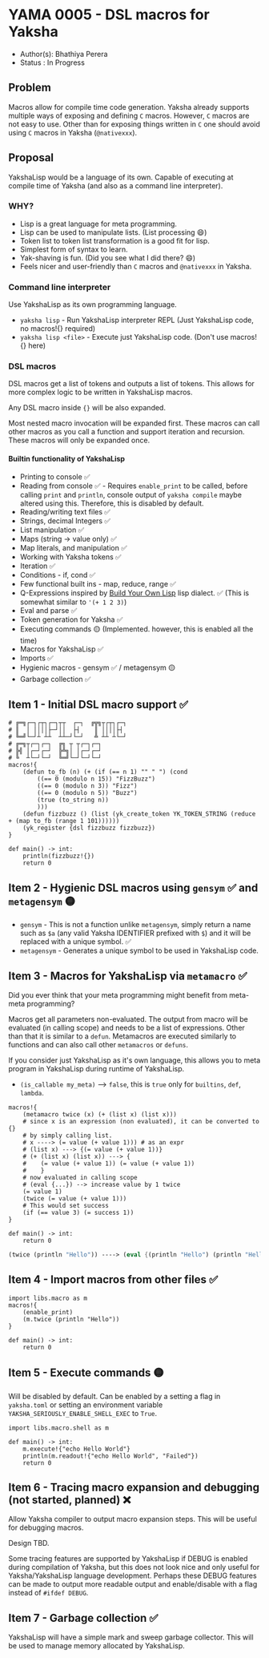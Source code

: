 # YAMA 0005 - DSL macros for Yaksha

- Author(s): Bhathiya Perera
- Status   : In Progress

<!-- different languages for code blocks are used to get maximum syntax matching for free, please ignore -->

## Problem

Macros allow for compile time code generation. Yaksha already supports multiple ways of exposing and defining `C` macros. However, `C` macros are not easy to use. Other than for exposing things written in `C` one should avoid using `C` macros in Yaksha (`@nativexxx`).

## Proposal

YakshaLisp would be a language of its own. Capable of executing at compile time of Yaksha (and also as a command line interpreter).

### WHY?

* Lisp is a great language for meta programming.
* Lisp can be used to manipulate lists. (List processing 😄)
* Token list to token list transformation is a good fit for lisp.
* Simplest form of syntax to learn.
* Yak-shaving is fun. (Did you see what I did there? 😄)
* Feels nicer and user-friendly than `C` macros and `@nativexxx` in Yaksha.

### Command line interpreter

Use YakshaLisp as its own programming language.

* `yaksha lisp` - Run YakshaLisp interpreter REPL (Just YakshaLisp code, no macros!{} required) 
* `yaksha lisp <file>` - Execute just YakshaLisp code. (Don't use macros!{} here)

### DSL macros

DSL macros get a list of tokens and outputs a list of tokens. This allows for more complex logic to be written in YakshaLisp macros.

Any DSL macro inside `{}` will be also expanded. 

Most nested macro invocation will be expanded first. These macros can call other macros as you call a function and support iteration and recursion. These macros will only be expanded once.

#### Builtin functionality of YakshaLisp

* Printing to console ✅
* Reading from console ✅ - Requires `enable_print` to be called, before calling `print` and `println`, console output of `yaksha compile` maybe altered using this. Therefore, this is disabled by default.
* Reading/writing text files ✅
* Strings, decimal Integers ✅
* List manipulation ✅
* Maps (string -> value only) ✅
* Map literals, and manipulation ✅
* Working with Yaksha tokens ✅
* Iteration ✅
* Conditions - if, cond ✅
* Few functional built ins - map, reduce, range ✅
* Q-Expressions inspired by [Build Your Own Lisp](http://www.buildyourownlisp.com/) lisp dialect. ✅ (This is somewhat similar to `'(+ 1 2 3)`)
* Eval and parse ✅
* Token generation for Yaksha ✅
* Executing commands 🟡 (Implemented. however, this is enabled all the time)
* Macros for YakshaLisp ✅
* Imports ✅
* Hygienic macros - gensym ✅ / metagensym 🟡
* Garbage collection ✅

## Item 1 - Initial DSL macro support ✅

```yaksha
# ╔═╗┌─┐┌┬┐┌─┐┬┬  ┌─┐  ╔╦╗┬┌┬┐┌─┐
# ║  │ ││││├─┘││  ├┤    ║ ││││├┤
# ╚═╝└─┘┴ ┴┴  ┴┴─┘└─┘   ╩ ┴┴ ┴└─┘
# ╔═╗┬┌─┐┌─┐  ╔╗ ┬ ┬┌─┐┌─┐
# ╠╣ │┌─┘┌─┘  ╠╩╗│ │┌─┘┌─┘
# ╚  ┴└─┘└─┘  ╚═╝└─┘└─┘└─┘
macros!{
    (defun to_fb (n) (+ (if (== n 1) "" " ") (cond
        ((== 0 (modulo n 15)) "FizzBuzz")
        ((== 0 (modulo n 3)) "Fizz")
        ((== 0 (modulo n 5)) "Buzz")
        (true (to_string n))
        )))
    (defun fizzbuzz () (list (yk_create_token YK_TOKEN_STRING (reduce + (map to_fb (range 1 101))))))
    (yk_register {dsl fizzbuzz fizzbuzz})
}

def main() -> int:
    println(fizzbuzz!{})
    return 0
```

## Item 2 - Hygienic DSL macros using `gensym` ✅ and `metagensym` 🟡

* `gensym` - This is not a function unlike `metagensym`, simply return a name such as `$a` (any valid Yaksha IDENTIFIER prefixed with `$`) and it will be replaced with a unique symbol. ✅
* `metagensym` - Generates a unique symbol to be used in YakshaLisp code.

## Item 3 - Macros for YakshaLisp via `metamacro` ✅

Did you ever think that your meta programming might benefit from meta-meta programming?

Macros get all parameters non-evaluated. The output from macro will be evaluated (in calling scope) and needs to be a list of expressions.
Other than that it is similar to a `defun`. Metamacros are executed similarly to functions and can also call other `metamacros` or `defuns`.

If you consider just YakshaLisp as it's own language, this allows you to meta program in YakshaLisp during runtime of YakshaLisp.

* `(is_callable my_meta)` --> `false`, this is `true` only for `builtins`, `def`, `lambda`.

```yaksha
macros!{
    (metamacro twice (x) (+ (list x) (list x)))
    # since x is an expression (non evaluated), it can be converted to {}
    # by simply calling list. 
    # x ----> (= value (+ value 1))) # as an expr
    # (list x) ---> {(= value (+ value 1))}
    # (+ (list x) (list x)) ---> {
    #    (= value (+ value 1)) (= value (+ value 1))
    #    }
    # now evaluated in calling scope
    # (eval {...}) --> increase value by 1 twice
    (= value 1)
    (twice (= value (+ value 1)))
    # This would set success
    (if (== value 3) (= success 1))
}

def main() -> int:
    return 0
```

```scheme
(twice (println "Hello")) ----> (eval {(println "Hello") (println "Hello")})
```

## Item 4 - Import macros from other files ✅

```yaksha
import libs.macro as m
macros!{
    (enable_print)
    (m.twice (println "Hello"))
}

def main() -> int:
    return 0
```

## Item 5 - Execute commands 🟡

Will be disabled by default. Can be enabled by a setting a flag in `yaksha.toml` or setting an environment variable `YAKSHA_SERIOUSLY_ENABLE_SHELL_EXEC` to `True`.

```yaksha
import libs.macro.shell as m

def main() -> int:
    m.execute!{"echo Hello World"}
    println(m.readout!{"echo Hello World", "Failed"})
    return 0
```

## Item 6 - Tracing macro expansion and debugging (not started, planned) ❌

Allow Yaksha compiler to output macro expansion steps. This will be useful for debugging macros.

Design TBD.

Some tracing features are supported by YakshaLisp if DEBUG is enabled during compilation of Yaksha, but this does not look nice and only useful for Yaksha/YakshaLisp language development. Perhaps these DEBUG features can be made to output more readable output and enable/disable with a flag instead of `#ifdef DEBUG`.

## Item 7 - Garbage collection ✅

YakshaLisp will have a simple mark and sweep garbage collector. This will be used to manage memory allocated by YakshaLisp.